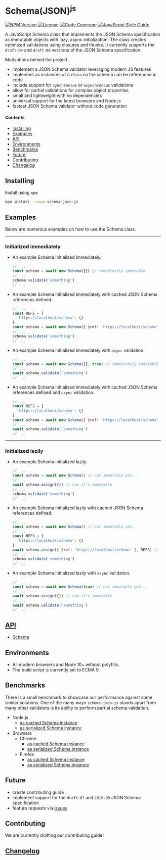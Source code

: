# Schema(JSON)<sup>js</sup>

[![NPM Version][npm-image]][npm-url]
[![License][license-image]][license-url]
[![Code Coverage][codecov-image]][codecov-url]
[![JavaScript Style Guide][style-image]][style-url]

A JavaScript Schema class that implements the JSON Schema specification as immutable objects with lazy, async initialization. The class creates optimized validations using closures and thunks. It currently supports the `draft-04` and `draft-06` versions of the JSON Schema specification.

Motivations behind the project:

- implement a JSON Schema validator leveraging modern JS features
- implement as instances of a `class` so the schema can be referenced in code
- include support for `synchronous` or `asynchronous` validations
- allow for partial validations for complex object properties
- small and lightweight with no dependencies
- universal support for the latest browsers and Node.js
- fastest JSON Schema validator without code generation

#### Contents

- [Installing](#installing)
- [Examples](#examples)
- [API](#api)
- [Environments](#environments)
- [Benchmarks](#benchmarks)
- [Future](#future)
- [Contributing](#contributing)
- [Changelog](#changelog)

## Installing

Install using `npm`:

```sh
npm install --save schema-json-js
```

## Examples

Below are numerous examples on how to use the Schema class.

---

### Initialized immediately

- An example Schema initialized immediately.

  ```javascript
  // ...
  const schema = await new Schema({}) // immediately immutable
  // ...
  schema.validate('something')
  // ...
  ```

- An example Schema initialized immediately with cached JSON Schema references defined.

  ```javascript
  // ...
  const REFS = {
    'https://localhost/schema': {}
  }
  const schema = await new Schema({ $ref: 'https://localhost/schema' }, REFS) // immediately immutable
  // ...
  schema.validate('something')
  // ...
  ```

- An example Schema initialized immediately with `async` validation.

  ```javascript
  // ...
  const schema = await new Schema({}, true) // immediately immutable
  // ...
  await schema.validate('something')
  // ...
  ```

- An example Schema initialized immediately with cached JSON Schema references defined and `async` validation.

  ```javascript
  // ...
  const REFS = {
    'https://localhost/schema': {}
  }
  const schema = await new Schema({ $ref: 'https://localhost/schema' }, REFS, true) // immediately immutable
  // ...
  await schema.validate('something')
  // ...
  ```

---

### Initialized lazily

- An example Schema initialized lazily.

  ```javascript
  // ...
  const schema = await new Schema() // not immutable yet...
  // ...
  await schema.assign({}) // now it's immutable
  // ...
  schema.validate('something')
  // ...
  ```

- An example Schema initialized lazily with cached JSON Schema references defined.

  ```javascript
  // ...
  const schema = await new Schema() // not immutable yet...
  // ...
  const REFS = {
    'https://localhost/schema': {}
  }
  await schema.assign({ $ref: 'https://localhost/schema' }, REFS) // now it's immutable
  // ...
  schema.validate('something')
  // ...
  ```

- An example Schema initialized lazily with `async` validation.

  ```javascript
  // ...
  const schema = await new Schema(true) // not immutable yet...
  // ...
  await schema.assign({}) // now it's immutable
  // ...
  await schema.validate('something')
  // ...
  ```

## [API](https://fnalabs.github.io/schema-json-js/)

- [Schema](https://fnalabs.github.io/schema-json-js/Schema.html)

## Environments

- All modern browsers and Node 10+ without polyfills.
- The build script is currently set to ECMA 9.

## Benchmarks

There is a small benchmark to showcase our performance against some similar solutions. One of the many ways `schema-json-js` stands apart from many other validators is its ability to perform partial schema validation.

- Node.js
  - [as cached Schema instance](https://fnalabs.github.io/schema-json-js/node.validate.html)
  - [as serialized Schema instance](https://fnalabs.github.io/schema-json-js/node.serialize.html)
- Browsers
  - Chrome
    - [as cached Schema instance](https://fnalabs.github.io/schema-json-js/chrome.validate.html)
    - [as serialized Schema instance](https://fnalabs.github.io/schema-json-js/chrome.serialize.html)
  - Firefox
    - [as cached Schema instance](https://fnalabs.github.io/schema-json-js/firefox.validate.html)
    - [as serialized Schema instance](https://fnalabs.github.io/schema-json-js/firefox.serialize.html)

## Future

- create contributing guide
- implement support for the `draft-07` and `2019-09` JSON Schema specification
- feature requests via [issues](https://github.com/fnalabs/lib-js/issues)

## Contributing

We are currently drafting our contributing guide!

## [Changelog](https://github.com/fnalabs/lib-js/releases)

[npm-image]: https://img.shields.io/npm/v/schema-json-js.svg
[npm-url]: https://www.npmjs.com/package/schema-json-js

[license-image]: https://img.shields.io/badge/License-MIT-blue.svg
[license-url]: https://github.com/fnalabs/lib-js/blob/master/packages/schema-json-js/LICENSE

[codecov-image]: https://img.shields.io/codecov/c/github/fnalabs/schema-json-js.svg
[codecov-url]: https://codecov.io/gh/fnalabs/schema-json-js

[style-image]: https://img.shields.io/badge/code_style-standard-brightgreen.svg
[style-url]: https://standardjs.com
